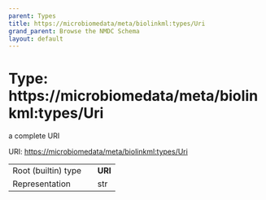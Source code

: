 ```yaml
---
parent: Types
title: https://microbiomedata/meta/biolinkml:types/Uri
grand_parent: Browse the NMDC Schema
layout: default
---
```


# Type: https://microbiomedata/meta/biolinkml:types/Uri


a complete URI

URI: [https://microbiomedata/meta/biolinkml:types/Uri](https://microbiomedata/meta/biolinkml:types/Uri)

|  |  |  |
| --- | --- | --- |
| Root (builtin) type | | **URI** |
| Representation | | str |
